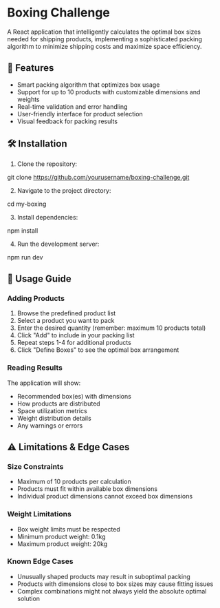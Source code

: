 # Boxing Challenge

A React application that intelligently calculates the optimal box sizes needed for shipping products, implementing a sophisticated packing algorithm to minimize shipping costs and maximize space efficiency.

## 🚀 Features

- Smart packing algorithm that optimizes box usage
- Support for up to 10 products with customizable dimensions and weights
- Real-time validation and error handling
- User-friendly interface for product selection
- Visual feedback for packing results

## 🛠️ Installation

1. Clone the repository:

git clone https://github.com/yourusername/boxing-challenge.git

2. Navigate to the project directory:

cd my-boxing

3. Install dependencies:

npm install

4. Run the development server:

npm run dev

## 📖 Usage Guide

### Adding Products

1. Browse the predefined product list
2. Select a product you want to pack
3. Enter the desired quantity (remember: maximum 10 products total)
4. Click "Add" to include in your packing list
5. Repeat steps 1-4 for additional products
6. Click "Define Boxes" to see the optimal box arrangement

### Reading Results

The application will show:

- Recommended box(es) with dimensions
- How products are distributed
- Space utilization metrics
- Weight distribution details
- Any warnings or errors

## ⚠️ Limitations & Edge Cases

### Size Constraints

- Maximum of 10 products per calculation
- Products must fit within available box dimensions
- Individual product dimensions cannot exceed box dimensions

### Weight Limitations

- Box weight limits must be respected
- Minimum product weight: 0.1kg
- Maximum product weight: 20kg

### Known Edge Cases

- Unusually shaped products may result in suboptimal packing
- Products with dimensions close to box sizes may cause fitting issues
- Complex combinations might not always yield the absolute optimal solution
